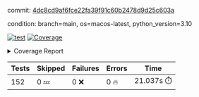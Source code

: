 commit: [4dc8cd9af6fce22fa39f91c60b2478d9d25c603a](https://github.com/rcmdnk/homebrew-file/tree/4dc8cd9af6fce22fa39f91c60b2478d9d25c603a)

condition: branch=main, os=macos-latest, python_version=3.10

[![test](https://github.com/rcmdnk/homebrew-file/actions/workflows/test.yml/badge.svg)](https://github.com/rcmdnk/homebrew-file/actions/runs/11675999262)
<a href="https://github.com/rcmdnk/homebrew-file/blob/4dc8cd9af6fce22fa39f91c60b2478d9d25c603a/README.md"><img alt="Coverage" src="https://img.shields.io/badge/Coverage-0%25-red.svg" /></a><details><summary>Coverage Report </summary><table><tr><th>File</th><th>Stmts</th><th>Miss</th><th>Cover</th><th>Missing</th></tr><tbody><tr><td colspan="5"><b>src/brew_file</b></td></tr><tr><td>&nbsp; &nbsp;<a href="https://github.com/rcmdnk/homebrew-file/blob/4dc8cd9af6fce22fa39f91c60b2478d9d25c603a/src/brew_file/__init__.py">\_\_init\_\_.py</a></td><td>3</td><td>3</td><td>0%</td><td><a href="https://github.com/rcmdnk/homebrew-file/blob/4dc8cd9af6fce22fa39f91c60b2478d9d25c603a/src/brew_file/__init__.py#L1-L4">1&ndash;4</a></td></tr><tr><td>&nbsp; &nbsp;<a href="https://github.com/rcmdnk/homebrew-file/blob/4dc8cd9af6fce22fa39f91c60b2478d9d25c603a/src/brew_file/brew_file.py">brew_file.py</a></td><td>1255</td><td>1255</td><td>0%</td><td><a href="https://github.com/rcmdnk/homebrew-file/blob/4dc8cd9af6fce22fa39f91c60b2478d9d25c603a/src/brew_file/brew_file.py#L1-L2248">1&ndash;2248</a></td></tr><tr><td>&nbsp; &nbsp;<a href="https://github.com/rcmdnk/homebrew-file/blob/4dc8cd9af6fce22fa39f91c60b2478d9d25c603a/src/brew_file/brew_helper.py">brew_helper.py</a></td><td>224</td><td>224</td><td>0%</td><td><a href="https://github.com/rcmdnk/homebrew-file/blob/4dc8cd9af6fce22fa39f91c60b2478d9d25c603a/src/brew_file/brew_helper.py#L1-L373">1&ndash;373</a></td></tr><tr><td>&nbsp; &nbsp;<a href="https://github.com/rcmdnk/homebrew-file/blob/4dc8cd9af6fce22fa39f91c60b2478d9d25c603a/src/brew_file/brew_info.py">brew_info.py</a></td><td>395</td><td>395</td><td>0%</td><td><a href="https://github.com/rcmdnk/homebrew-file/blob/4dc8cd9af6fce22fa39f91c60b2478d9d25c603a/src/brew_file/brew_info.py#L1-L593">1&ndash;593</a></td></tr><tr><td>&nbsp; &nbsp;<a href="https://github.com/rcmdnk/homebrew-file/blob/4dc8cd9af6fce22fa39f91c60b2478d9d25c603a/src/brew_file/info.py">info.py</a></td><td>11</td><td>11</td><td>0%</td><td><a href="https://github.com/rcmdnk/homebrew-file/blob/4dc8cd9af6fce22fa39f91c60b2478d9d25c603a/src/brew_file/info.py#L1-L17">1&ndash;17</a></td></tr><tr><td>&nbsp; &nbsp;<a href="https://github.com/rcmdnk/homebrew-file/blob/4dc8cd9af6fce22fa39f91c60b2478d9d25c603a/src/brew_file/main.py">main.py</a></td><td>166</td><td>166</td><td>0%</td><td><a href="https://github.com/rcmdnk/homebrew-file/blob/4dc8cd9af6fce22fa39f91c60b2478d9d25c603a/src/brew_file/main.py#L1-L631">1&ndash;631</a></td></tr><tr><td>&nbsp; &nbsp;<a href="https://github.com/rcmdnk/homebrew-file/blob/4dc8cd9af6fce22fa39f91c60b2478d9d25c603a/src/brew_file/utils.py">utils.py</a></td><td>72</td><td>72</td><td>0%</td><td><a href="https://github.com/rcmdnk/homebrew-file/blob/4dc8cd9af6fce22fa39f91c60b2478d9d25c603a/src/brew_file/utils.py#L1-L129">1&ndash;129</a></td></tr><tr><td><b>TOTAL</b></td><td><b>2126</b></td><td><b>2126</b></td><td><b>0%</b></td><td>&nbsp;</td></tr></tbody></table></details>

| Tests | Skipped | Failures | Errors | Time |
| ----- | ------- | -------- | -------- | ------------------ |
| 152 | 0 :zzz: | 0 :x: | 0 :fire: | 21.037s :stopwatch: |

